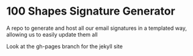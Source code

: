 # 100 Shapes Signature Generator
A repo to generate and host all our email signatures in a templated way, allowing us to easily update them all

Look at the gh-pages branch for the jekyll site
